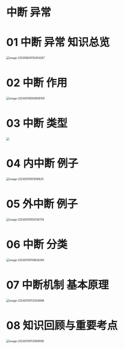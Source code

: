 # 中断 异常



# 01 中断 异常 知识总览

<img src="https://cvp.oss-cn-shanghai.aliyuncs.com/picgo/202406041104417.png" alt="image-20240604110454267" style="zoom:50%;" />



# 02 中断 作用

<img src="https://cvp.oss-cn-shanghai.aliyuncs.com/picgo/202405180936274.png" alt="image-20240518093658159" style="zoom:50%;" />



# 03 中断 类型

<img src="https://cvp.oss-cn-shanghai.aliyuncs.com/picgo/202405180951850.png" style="zoom:50%;" />



# 04 内中断 例子

<img src="https://cvp.oss-cn-shanghai.aliyuncs.com/picgo/202405181018185.png" alt="image-20240518101818820" style="zoom:50%;" />



# 05 外中断 例子

<img src="https://cvp.oss-cn-shanghai.aliyuncs.com/picgo/202405181041925.png" alt="image-20240518104138729" style="zoom:50%;" />



# 06 中断 分类

<img src="https://cvp.oss-cn-shanghai.aliyuncs.com/picgo/202405181106430.png" alt="image-20240518110604260" style="zoom:50%;" />



# 07 中断机制 基本原理

<img src="https://cvp.oss-cn-shanghai.aliyuncs.com/picgo/202405181120991.png" alt="image-20240518112004886" style="zoom:50%;" />



# 08 知识回顾与重要考点

<img src="https://cvp.oss-cn-shanghai.aliyuncs.com/picgo/202405181129679.png" alt="image-20240518112908556" style="zoom:50%;" />